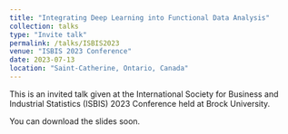 ```yaml
---
title: "Integrating Deep Learning into Functional Data Analysis"
collection: talks
type: "Invite talk"
permalink: /talks/ISBIS2023
venue: "ISBIS 2023 Conference"
date: 2023-07-13
location: "Saint-Catherine, Ontario, Canada"
---
```


This is an invited talk given at the International Society for Business and Industrial Statistics (ISBIS) 2023 Conference held at Brock University. 

You can download the slides soon.
